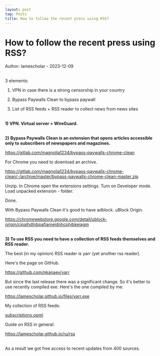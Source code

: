 ```yaml
---
layout: post
tag: Posts
title: How to follow the recent press using RSS?
---
```


# How to follow the recent press using RSS?

Author: lamescholar - 2023-12-09
<br><br>

3 elements:

1) VPN in case there is a strong censorship in your country

2) Bypass Paywalls Clean to bypass paywall

3) List of RSS feeds + RSS reader to collect news from news sites
<br><br>

**1) VPN. Virtual server + WireGuard.**
<br><br>

**2) Bypass Paywalls Clean is an extension that opens articles accessible only to subscribers of newspapers and magazines.**

<https://gitlab.com/magnolia1234/bypass-paywalls-chrome-clean>

For Chrome you need to download an archive.

<https://gitlab.com/magnolia1234/bypass-paywalls-chrome-clean/-/archive/master/bypass-paywalls-chrome-clean-master.zip>

Unzip. In Chrome open the extensions settings. Turn on Developer mode. Load unpacked extension - folder.

Done.

With Bypass Paywalls Clean it's good to have adblock. uBlock Origin.

<https://chromewebstore.google.com/detail/ublock-origin/cjpalhdlnbpafiamejdnhcphjbkeiagm>
<br><br>

**3) To use RSS you need to have a collection of RSS feeds themselves and RSS reader.**

The best (in my opinion) RSS reader is yarr (yet another rss reader).

Here's the page on GitHub.

<https://github.com/nkanaev/yarr>

But since the last release there was a significant change. So it's better to use recently compiled exe. Here's the one compiled by me:

<https://lamescholar.github.io/files/yarr.exe>

My collection of RSS feeds:

<a href="/files/subscriptions.opml" download>subscriptions.opml</a>

Guide on RSS in general:

<https://lamescholar.github.io/ru/rss>
<br><br>

As a result we got free access to recent updates from 400 sources.